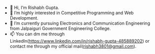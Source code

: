 - 👋 Hi, I’m Rishabh Gupta.
- 👀 I’m highly interested in Competitive Programming and Web Development.
- 🌱 I’m currently pursuing Electronics and Communication Engineering from Jalpaiguri Government Engineering College.
- 📫 You can dm me through LinkedIn(https://www.linkedin.com/in/rishabh-gupta-485889202) or contact me through my official mail(rishabh3801@gmail.com).

<!---
rishabhgupta3801/rishabhgupta3801 is a ✨ special ✨ repository because its `README.md` (this file) appears on your GitHub profile.
You can click the Preview link to take a look at your changes.
--->
